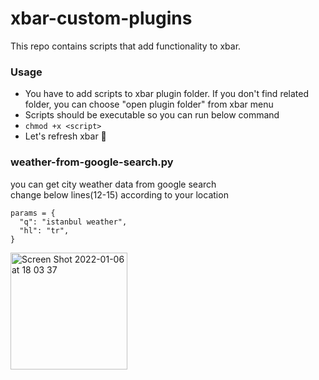 # xbar-custom-plugins
This repo contains scripts that add functionality to xbar.


### Usage
* You have to add scripts to xbar plugin folder. If you don't find related folder, you can choose  "open plugin folder" from xbar menu
* Scripts should be executable so you can run below command 
* ```chmod +x <script>```
* Let's refresh xbar 🥳

### weather-from-google-search.py
you can get city weather data from google search\
change below lines(12-15) according to your location
```
params = {
  "q": "istanbul weather",
  "hl": "tr",
}

```

<img width="187" alt="Screen Shot 2022-01-06 at 18 03 37" src="https://user-images.githubusercontent.com/45356325/148403584-018653ee-3a95-4991-b757-8c22934c2a8e.png">

